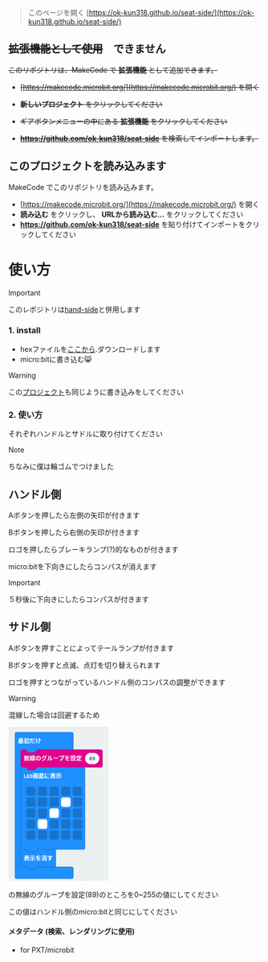 
> このページを開く [https://ok-kun318.github.io/seat-side/](https://ok-kun318.github.io/seat-side/)

## ~~拡張機能として使用~~　できません

~~このリポジトリは、MakeCode で **拡張機能** として追加できます。~~

* ~~[https://makecode.microbit.org/](https://makecode.microbit.org/) を開く~~

* ~~**新しいプロジェクト** をクリックしてください~~

* ~~ギアボタンメニューの中にある **拡張機能** をクリックしてください~~

* ~~**https://github.com/ok-kun318/seat-side** を検索してインポートします。~~

## このプロジェクトを読み込みます

MakeCode でこのリポジトリを読み込みます。

* [https://makecode.microbit.org/](https://makecode.microbit.org/) を開く
* **読み込む** をクリックし、 **URLから読み込む...** をクリックしてください
* **https://github.com/ok-kun318/seat-side** を貼り付けてインポートをクリックしてください

# 使い方
> [!IMPORTANT]
> このレポジトリは[hand-side](https://github.com/Ok-kun318/hand-side/)と併用します

### 1. install
* hexファイルを[ここから](https://github.com/Ok-kun318/hand-side/releases/download/v1.0.1/microbit-seat-side-v1.0.1.hex).ダウンロードします
* micro:bitに書き込む😸
> [!WARNING]
>この[プロジェクト](https://github.com/Ok-kun318/hand-side)も同じように書き込みをしてください

### 2. 使い方

それぞれハンドルとサドルに取り付けてください
> [!NOTE]
> ちなみに僕は輪ゴムでつけました

## ハンドル側

Aボタンを押したら左側の矢印が付きます

Bボタンを押したら右側の矢印が付きます

ロゴを押したらブレーキランプ(?)的なものが付きます

micro:bitを下向きにしたらコンパスが消えます
> [!IMPORTANT]
> ５秒後に下向きにしたらコンパスが付きます

## サドル側

Aボタンを押すことによってテールランプが付きます

Bボタンを押すと点滅、点灯を切り替えられます

ロゴを押すとつながっているハンドル側のコンパスの調整ができます

> [!WARNING]
> 混線した場合は回避するため
> 
> <img src="seat-side.png" width="200">
>
> の無線のグループを設定(89)のところを0~255の値にしてください
>
> この値はハンドル側のmicro:bitと同じにしてください

#### メタデータ (検索、レンダリングに使用)

* for PXT/microbit
<script src="https://makecode.com/gh-pages-embed.js"></script><script>makeCodeRender("{{ site.makecode.home_url }}", "{{ site.github.owner_name }}/{{ site.github.repository_name }}");</script>
